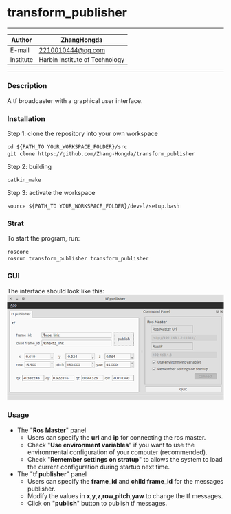 transform_publisher
==============================
****
|Author|ZhangHongda|
|------|-----------------|
|E-mail|2210010444@qq.com|
|Institute|Harbin Institute of Technology|
****

### Description
A tf broadcaster with a graphical user interface.
### Installation
Step 1: clone the repository into your own workspace
```
cd ${PATH_TO YOUR_WORKSPACE_FOLDER}/src
git clone https://github.com/Zhang-Hongda/transform_publisher
```
Step 2: building
```
catkin_make
```
Step 3: activate the workspace
```
source ${PATH_TO YOUR_WORKSPACE_FOLDER}/devel/setup.bash
```
### Strat 
To start the program, run:
```
roscore
rosrun transform_publisher transform_publisher
```
### GUI
The interface should look like this:
![tf_publisher.png](./png/tf_publisher.png "tf publisher")
### Usage
* The "__Ros Master__" panel
    * Users can specify the __url__ and __ip__ for connecting the ros master.
    * Check "__Use environment variables__" if you want to use the environmental configuration of your computer (recommended).
    * Check "__Remember settings on stratup__" to allows the system to load the current configuration during startup next time.
* The "__tf publisher__" panel
    * Users can specify the __frame_id__ and __child frame_id__ for the messages publisher.
    * Modify the values in __x__,__y__,__z__,__row__,__pitch__,__yaw__ to change the tf messages.
    * Click on "__publish__" button to publish tf messages.

